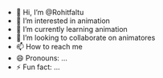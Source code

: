 - 👋 Hi, I’m @Rohitfaltu
- 👀 I’m interested in animation
- 🌱 I’m currently learning animation 
- 💞️ I’m looking to collaborate on animatores
- 📫 How to reach me 
- 😄 Pronouns: ...
- ⚡ Fun fact: ...

<!---
Rohitfaltu/Rohitfaltu is a ✨ special ✨ repository because its `README.md` (this file) appears on your GitHub profile.
You can click the Preview link to take a look at your changes.
--->
